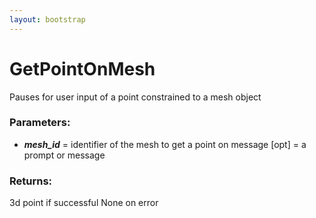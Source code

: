 ```yaml
---
layout: bootstrap
---
```


# GetPointOnMesh

Pauses for user input of a point constrained to a mesh object
          

### Parameters:

- ***mesh_id*** = identifier of the mesh to get a point on
message [opt] = a prompt or message
        

### Returns:


3d point if successful
None on error
        



